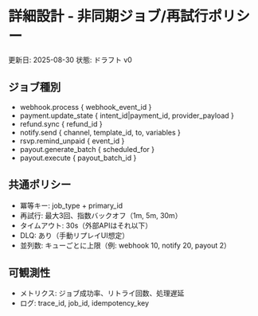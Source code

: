 # 詳細設計 - 非同期ジョブ/再試行ポリシー

更新日: 2025-08-30
状態: ドラフト v0

## ジョブ種別
- webhook.process { webhook_event_id }
- payment.update_state { intent_id|payment_id, provider_payload }
- refund.sync { refund_id }
- notify.send { channel, template_id, to, variables }
- rsvp.remind_unpaid { event_id }
- payout.generate_batch { scheduled_for }
- payout.execute { payout_batch_id }

## 共通ポリシー
- 冪等キー: job_type + primary_id
- 再試行: 最大3回、指数バックオフ（1m, 5m, 30m）
- タイムアウト: 30s（外部APIはそれ以下）
- DLQ: あり（手動リプレイUI想定）
- 並列数: キューごとに上限（例: webhook 10, notify 20, payout 2）

## 可観測性
- メトリクス: ジョブ成功率、リトライ回数、処理遅延
- ログ: trace_id, job_id, idempotency_key
